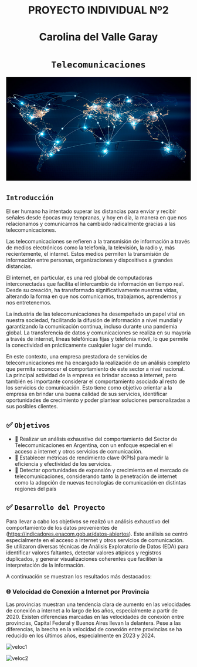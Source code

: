 # <h1 align=center> **PROYECTO INDIVIDUAL Nº2** </h1>
# <h1 align=center> **Carolina del Valle Garay** </h1>

# <h1 align=center>**`Telecomunicaciones`**</h1>

![Telec1](IMAGES/telec_redes.jpg)


## ```Introducción```

El ser humano ha intentado superar las distancias para enviar y recibir señales desde épocas muy tempranas, y hoy en día, la manera en que nos relacionamos y comunicamos ha cambiado radicalmente gracias a las telecomunicaciones.

Las telecomunicaciones se refieren a la transmisión de información a través de medios electrónicos como la telefonía, la televisión, la radio y, más recientemente, el internet. Estos medios permiten la transmisión de información entre personas, organizaciones y dispositivos a grandes distancias.

El internet, en particular, es una red global de computadoras interconectadas que facilita el intercambio de información en tiempo real. Desde su creación, ha transformado significativamente nuestras vidas, alterando la forma en que nos comunicamos, trabajamos, aprendemos y nos entretenemos.

La industria de las telecomunicaciones ha desempeñado un papel vital en nuestra sociedad, facilitando la difusión de información a nivel mundial y garantizando la comunicación continua, incluso durante una pandemia global. La transferencia de datos y comunicaciones se realiza en su mayoría a través de internet, líneas telefónicas fijas y telefonía móvil, lo que permite la conectividad en prácticamente cualquier lugar del mundo.

En este contexto, una empresa prestadora de servicios de telecomunicaciones me ha encargado la realización de un análisis completo que permita reconocer el comportamiento de este sector a nivel nacional. La principal actividad de la empresa es brindar acceso a internet, pero también es importante considerar el comportamiento asociado al resto de los servicios de comunicación. Esto tiene como objetivo orientar a la empresa en brindar una buena calidad de sus servicios, identificar oportunidades de crecimiento y poder plantear soluciones personalizadas a sus posibles clientes.


## :white_check_mark: ```Objetivos ```

- :pushpin: Realizar un análisis exhaustivo del comportamiento del Sector de Telecomunicaciones en Argentina, con un enfoque especial en el acceso a internet y otros servicios de comunicación.
- :pushpin: Establecer métricas de rendimiento clave (KPIs) para medir la eficiencia y efectividad de los servicios.
- :pushpin: Detectar oportunidades de expansión y crecimiento en el mercado de telecomunicaciones, considerando tanto la penetración de internet como la adopción de nuevas tecnologías de comunicación en distintas regiones del país

## :white_check_mark: ```Desarrollo del Proyecto```

Para llevar a cabo los objetivos se realizó un análisis exhaustivo del comportamiento de los datos provenientes de (https://indicadores.enacom.gob.ar/datos-abiertos). Este análisis se centró especialmente en el acceso a internet y otros servicios de comunicación. Se utilizaron diversas técnicas de Análisis Exploratorio de Datos (EDA) para identificar valores faltantes, detectar valores atípicos y registros duplicados, y generar visualizaciones coherentes que faciliten la interpretación de la información.

A continuación se muestran los resultados más destacados:

### :globe_with_meridians: Velocidad de Conexión a Internet por Provincia

Las provincias muestran una tendencia clara de aumento en las velocidades de conexión a internet a lo largo de los años, especialmente a partir de 2020. Existen diferencias marcadas en las velocidades de conexión entre provincias, Capital Federal y Buenos Aires llevan la delantera. Pese a las diferencias, la brecha en la velocidad de conexión entre provincias se ha reducido en los últimos años, especialmente en 2023 y 2024. 

![veloc1](imags/veloc1.png)

![veloc2](imags/veloc2.png)
